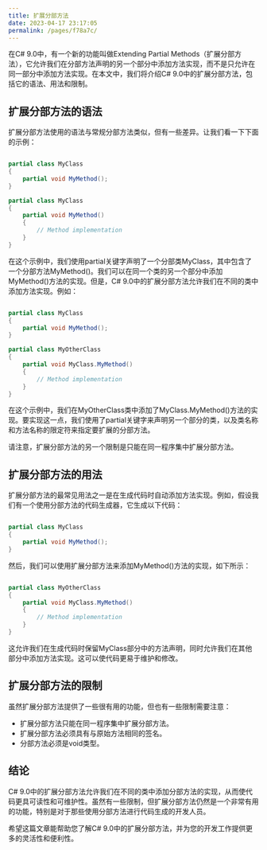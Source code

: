 ```yaml
---
title: 扩展分部方法
date: 2023-04-17 23:17:05
permalink: /pages/f78a7c/
---
```


在C# 9.0中，有一个新的功能叫做Extending Partial Methods（扩展分部方法），它允许我们在分部方法声明的另一个部分中添加方法实现，而不是只允许在同一部分中添加方法实现。在本文中，我们将介绍C# 9.0中的扩展分部方法，包括它的语法、用法和限制。
## 扩展分部方法的语法

扩展分部方法使用的语法与常规分部方法类似，但有一些差异。让我们看一下下面的示例：

```csharp

partial class MyClass
{
    partial void MyMethod();
}

partial class MyClass
{
    partial void MyMethod()
    {
        // Method implementation
    }
}
```



在这个示例中，我们使用partial关键字声明了一个分部类MyClass，其中包含了一个分部方法MyMethod()。我们可以在同一个类的另一个部分中添加MyMethod()方法的实现。但是，C# 9.0中的扩展分部方法允许我们在不同的类中添加方法实现。例如：

```csharp

partial class MyClass
{
    partial void MyMethod();
}

partial class MyOtherClass
{
    partial void MyClass.MyMethod()
    {
        // Method implementation
    }
}
```



在这个示例中，我们在MyOtherClass类中添加了MyClass.MyMethod()方法的实现。要实现这一点，我们使用了partial关键字来声明另一个部分的类，以及类名称和方法名称的限定符来指定要扩展的分部方法。

请注意，扩展分部方法的另一个限制是只能在同一程序集中扩展分部方法。
## 扩展分部方法的用法

扩展分部方法的最常见用法之一是在生成代码时自动添加方法实现。例如，假设我们有一个使用分部方法的代码生成器，它生成以下代码：

```csharp

partial class MyClass
{
    partial void MyMethod();
}
```



然后，我们可以使用扩展分部方法来添加MyMethod()方法的实现，如下所示：

```csharp

partial class MyOtherClass
{
    partial void MyClass.MyMethod()
    {
        // Method implementation
    }
}
```



这允许我们在生成代码时保留MyClass部分中的方法声明，同时允许我们在其他部分中添加方法实现。这可以使代码更易于维护和修改。
## 扩展分部方法的限制

虽然扩展分部方法提供了一些很有用的功能，但也有一些限制需要注意：
- 扩展分部方法只能在同一程序集中扩展分部方法。
- 扩展分部方法必须具有与原始方法相同的签名。
- 分部方法必须是void类型。
## 结论

C# 9.0中的扩展分部方法允许我们在不同的类中添加分部方法的实现，从而使代码更具可读性和可维护性。虽然有一些限制，但扩展分部方法仍然是一个非常有用的功能，特别是对于那些使用分部方法进行代码生成的开发人员。

希望这篇文章能帮助您了解C# 9.0中的扩展分部方法，并为您的开发工作提供更多的灵活性和便利性。
